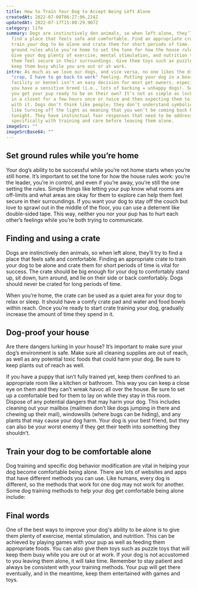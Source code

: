 ```yaml
---
title: How to Train Your Dog to Accept Being Left Alone
createdAt: 2022-07-08T06:27:06.224Z
updatedAt: 2022-07-17T15:00:29.907Z
category: life
summary: Dogs are instinctively den animals, so when left alone, they’ll try to
  find a place that feels safe and comfortable. Find an appropriate crate to
  train your dog to be alone and crate them for short periods of time. Set
  ground rules while you’re home to set the tone for how the house rules work.
  Give your dog plenty of exercise, mental stimulation, and nutrition to help
  them feel secure in their surroundings. Give them toys such as puzzle toys to
  keep them busy while you are out or at work.
intro: As much as we love our dogs, and vice versa, no one likes the dreaded
  "crap, I have to go back to work" feeling. Putting your dog in a boarding
  facility or kennel isn’t an easy decision for most pet owners, especially if
  you have a sensitive breed (i.e., lots of barking = unhappy dogs). So how can
  you get your pup ready to be on their own? It’s not as simple as locking them
  in a closet for a few hours once or twice and then expecting them to be cool
  with it. Dogs don’t think like people; they don’t understand symbolic actions
  like turning off the light as meaning that you won’t be coming back home
  tonight. They have instinctual fear responses that need to be addressed
  specifically with training and care before leaving them alone.
imageSrc: ""
imageSrcBase64: ""
---
```


## Set ground rules while you’re home

Your dog’s ability to be successful while you’re not home starts when you’re still home. It’s important to set the tone for how the house rules work: you’re the leader, you’re in control, and even if you’re away, you’re still the one setting the rules. Simple things like letting your pup know what rooms are off-limits and what areas are okay for them to explore can help them feel secure in their surroundings. If you want your dog to stay off the couch but love to sprawl out in the middle of the floor, you can use a deterrent like double-sided tape. This way, neither you nor your pup has to hurt each other’s feelings while you’re both trying to communicate.

## Finding and using a crate

Dogs are instinctively den animals, so when left alone, they’ll try to find a place that feels safe and comfortable. Finding an appropriate crate to train your dog to be alone and crate them for short periods of time is vital for success. The crate should be big enough for your dog to comfortably stand up, sit down, turn around, and lie on their side or back comfortably. Dogs should never be crated for long periods of time.

When you’re home, the crate can be used as a quiet area for your dog to relax or sleep. It should have a comfy crate pad and water and food bowls within reach. Once you’re ready to start crate training your dog, gradually increase the amount of time they spend in it.

## Dog-proof your house

Are there dangers lurking in your house? It’s important to make sure your dog’s environment is safe. Make sure all cleaning supplies are out of reach, as well as any potential toxic foods that could harm your dog. Be sure to keep plants out of reach as well.

If you have a puppy that isn’t fully trained yet, keep them confined to an appropriate room like a kitchen or bathroom. This way you can keep a close eye on them and they can’t wreak havoc all over the house. Be sure to set up a comfortable bed for them to lay on while they stay in this room.
Dispose of any potential dangers that may harm your dog. This includes cleaning out your mailbox (mailmen don’t like dogs jumping in there and chewing up their mail), windowsills (where bugs can be hiding), and any plants that may cause your dog harm. Your dog is your best friend, but they can also be your worst enemy if they get their teeth into something they shouldn’t.

## Train your dog to be comfortable alone

Dog training and specific dog behavior modification are vital in helping your dog become comfortable being alone. There are lots of websites and apps that have different methods you can use. Like humans, every dog is different, so the methods that work for one dog may not work for another. Some dog training methods to help your dog get comfortable being alone include:

## Final words

One of the best ways to improve your dog's ability to be alone is to give them plenty of exercise, mental stimulation, and nutrition. This can be achieved by playing games with your pup as well as feeding them appropriate foods. You can also give them toys such as puzzle toys that will keep them busy while you are out or at work. If your dog is not accustomed to you leaving them alone, it will take time. Remember to stay patient and always be consistent with your training methods. Your pup will get there eventually, and in the meantime, keep them entertained with games and toys.
